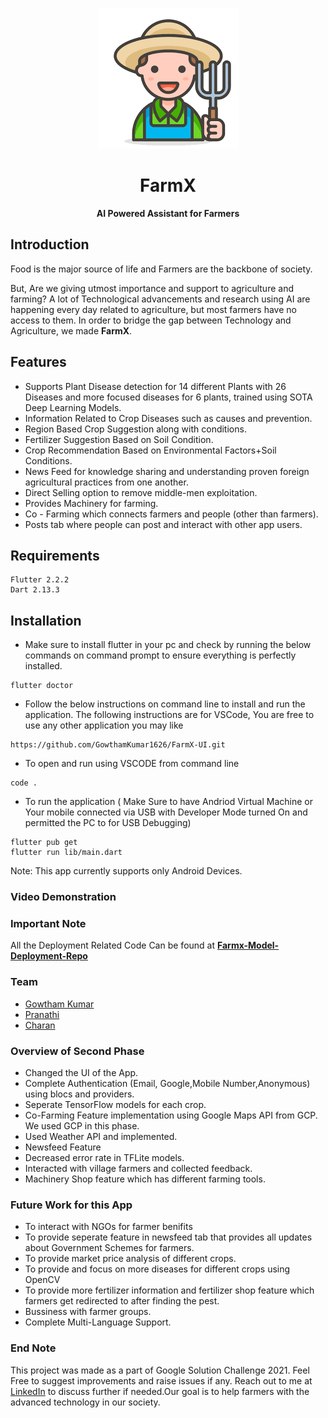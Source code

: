 <p align="center">
  <img src="./assets/images/appicon.png" />
</p>
<h1 align="center">FarmX</h1>
<p align = "center"><strong>AI Powered Assistant for Farmers</strong></p>

## Introduction
Food is the major source of life and Farmers are the backbone of society.

But, Are we giving utmost importance and support to agriculture and farming? A lot of Technological advancements and research using AI are happening every day related to agriculture, but most farmers have no access to them. In order to bridge the gap between Technology and Agriculture, we made **FarmX**.



## Features
- Supports Plant Disease detection for 14 different Plants with 26 Diseases and more focused diseases for 6 plants, trained using SOTA Deep Learning Models.
- Information Related to Crop Diseases such as causes and prevention.
- Region Based Crop Suggestion along with conditions.
- Fertilizer Suggestion Based on Soil Condition.
- Crop Recommendation Based on Environmental Factors+Soil Conditions.
- News Feed for knowledge sharing and understanding proven foreign agricultural practices from one another.
- Direct Selling option to remove middle-men exploitation.
- Provides Machinery for farming.
- Co - Farming which connects farmers and people (other than farmers).
- Posts tab where people can post and interact with other app users.

## Requirements

```
Flutter 2.2.2
Dart 2.13.3
```


## Installation

- Make sure to install flutter in your pc and check by running the below commands on command prompt to ensure everything is perfectly installed.
```
flutter doctor
```
- Follow the below instructions on command line to install and run the application. The following instructions are for VSCode, You are free to use any other application you may like
```
https://github.com/GowthamKumar1626/FarmX-UI.git
```
- To open and run using VSCODE from command line
```
code .
```
- To run the application ( Make Sure to have Andriod Virtual Machine or Your mobile connected via USB with Developer Mode turned On and permitted the PC to for USB Debugging)
```
flutter pub get
flutter run lib/main.dart
```

Note: This app currently supports only Android Devices.

### Video Demonstration

<!-- To know more about how the app works, checkout this [video](https://www.youtube.com/watch?v=XC-PgjO8dvA) -->

### Important Note

All the Deployment Related Code Can be found at [**Farmx-Model-Deployment-Repo**](https://github.com/madhucharan/FarmX_Model_Deployment)

### Team

- [Gowtham Kumar](https://github.com/GowthamKumar1626)
- [Pranathi](https://github.com/pranathi1106)
- [Charan](https://github.com/madhucharan)

### Overview of Second Phase
  - Changed the UI of the App.
  - Complete Authentication (Email, Google,Mobile Number,Anonymous) using blocs and providers.
  - Seperate TensorFlow models for each crop.
  - Co-Farming Feature implementation using Google Maps API from GCP. We used GCP in this phase.
  - Used Weather API and implemented.
  - Newsfeed Feature
  - Decreased error rate in TFLite models.
  - Interacted with village farmers and collected feedback.
  - Machinery Shop feature which has different farming tools.

### Future Work for this App
  - To interact with NGOs for farmer benifits
  - To provide seperate feature in newsfeed tab that provides all updates about Government Schemes for farmers.
  - To provide market price analysis of different crops.
  - To provide and focus on more diseases for different crops using OpenCV
  - To provide more fertilizer information and fertilizer shop feature which farmers get redirected to after finding the  pest.
  - Bussiness with farmer groups.
  - Complete Multi-Language Support.


### End Note
This project was made as a part of Google Solution Challenge 2021. Feel Free to suggest improvements and raise issues if any. Reach out to me at [LinkedIn](https://www.linkedin.com/in/gowtham-kumar-pillalamarri-a3b423bb/) to discuss further if needed.Our goal is to help farmers with the advanced technology in our society.
